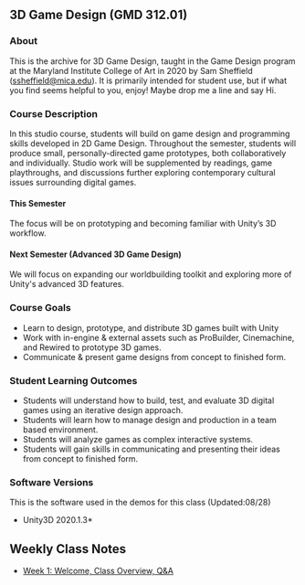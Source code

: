 ## 3D Game Design (GMD 312.01)

### About
This is the archive for 3D Game Design, taught in the Game Design program at the Maryland Institute College of Art in 2020 by Sam Sheffield (ssheffield@mica.edu). It is primarily intended for student use, but if what you find seems helpful to you, enjoy! Maybe drop me a line and say Hi.

### Course Description
In this studio course, students will build on game design and programming skills developed in 2D Game Design. Throughout the semester, students will produce small,
personally-directed game prototypes, both collaboratively and individually. Studio work will be supplemented by readings, game playthroughs, and discussions further exploring contemporary cultural issues surrounding digital games.

#### This Semester
The focus will be on prototyping and becoming familiar with Unity’s 3D workflow.

#### Next Semester (Advanced 3D Game Design)
We will focus on expanding our worldbuilding toolkit and exploring more of Unity's advanced 3D features. 

### Course Goals
- Learn to design, prototype, and distribute 3D games built with Unity
- Work with in-engine & external assets such as ProBuilder, Cinemachine, and Rewired to prototype 3D games.
- Communicate & present game designs from concept to finished form.

### Student Learning Outcomes
- Students will understand how to build, test, and evaluate 3D digital games using an iterative design approach.
- Students will learn how to manage design and production in a team based environment.
- Students will analyze games as complex interactive systems.
- Students will gain skills in communicating and presenting their ideas from concept to finished form.

### Software Versions
This is the software used in the demos for this class (Updated:08/28)
- Unity3D 2020.1.3*

## Weekly Class Notes
- [Week 1: Welcome, Class Overview, Q&A](week1.md)
